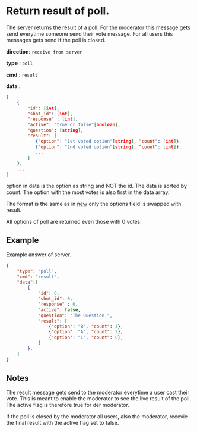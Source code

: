 # Return result of poll.

The server returns the result of a poll. For the moderator this message gets send everytime someone send their vote message.
For all users this messages gets send if the poll is closed.

**direction**: `receive from server`

**type** : `poll`

**cmd** : `result`

**data** :

```json
[
    {
        "id": [int],
        "shot_id": [int],
        "response" : [int],
        "active": "true or false"[boolean],
        "question": [string],
        "result": [
           {"option": "1st voted option"[string], "count": [int]},
           {"option": "2nd voted option"[string], "count": [int]},
           ...
        ]
    },
    ...
]
```

option in data is the option as string and NOT the id.
The data is sorted by count. The option with the most votes is also first in the data array.

The format is the same as in [new](./new.md) only the options field is swapped with result.

All options of poll are returned even those with 0 votes.

## Example

Example answer of server.

```json
{
    "type": "poll",
    "cmd": "result",
    "data":[
        {
            "id": 0,
            "shot_id": 0,
            "response" : 0,
            "active": false,
            "question": "The Question.",
            "result": [
                {"option": "B", "count": 3},
                {"option": "A", "count": 2},
                {"option": "C", "count": 0},
            ]
        },
    ]
}

```

## Notes
The result message gets send to the moderator everytime a user cast their vote. This is meant to enable the moderator to see the live result of the poll. The active flag is therefore true for der moderator.

If the poll is closed by the moderator all users, also the moderator, recevie the final result with the active flag set to false.

